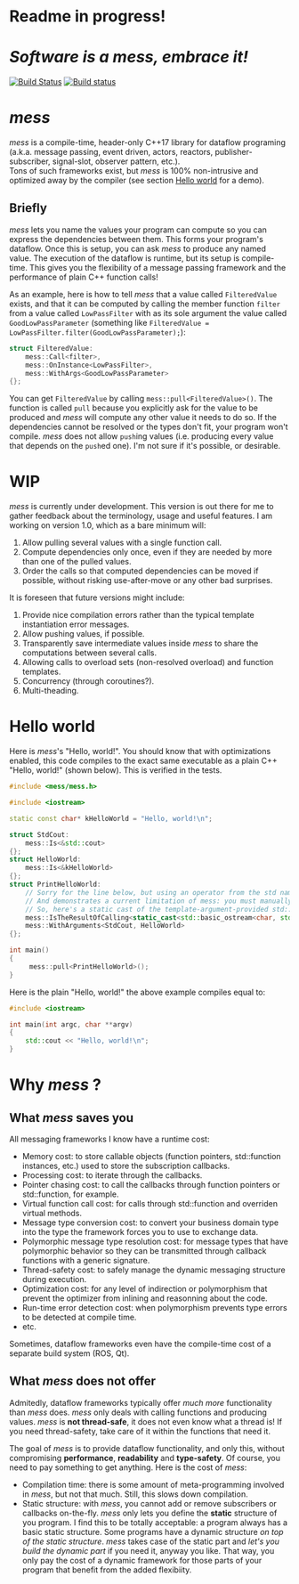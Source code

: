 # Readme in progress!
# *Software is a mess, embrace it!*

[![Build Status](https://travis-ci.org/LouisCharlesC/mess.svg?branch=master)](https://travis-ci.org/LouisCharlesC/mess)
[![Build status](https://ci.appveyor.com/api/projects/status/3550cw0y96igwlye/branch/master?svg=true)](https://ci.appveyor.com/project/LouisCharlesC/mess/branch/master)

# *mess*
*mess* is a compile-time, header-only C++17 library for dataflow programing (a.k.a. message passing, event driven, actors, reactors, publisher-subscriber, signal-slot, observer pattern, etc.).  
Tons of such frameworks exist, but *mess* is 100% non-intrusive and optimized away by the compiler (see section [Hello world](#Hello-world) for a demo).

## Briefly
*mess* lets you name the values your program can compute so you can express the dependencies between them. This forms your program's dataflow. Once this is setup, you can ask *mess* to produce any named value. The execution of the dataflow is runtime, but its setup is compile-time. This gives you the flexibility of a message passing framework and the performance of plain C++ function calls!

As an example, here is how to tell *mess* that a value called `FilteredValue` exists, and that it can be computed by calling the member function `filter` from a value called `LowPassFilter` with as its sole argument the value called `GoodLowPassParameter` (something like `FilteredValue = LowPassFilter.filter(GoodLowPassParameter);`):
```c++
struct FilteredValue:
    mess::Call<filter>,
    mess::OnInstance<LowPassFilter>,
    mess::WithArgs<GoodLowPassParameter>
{};
```
You can get `FilteredValue` by calling `mess::pull<FilteredValue>()`. The function is called `pull` because you explicitly ask for the value to be produced and *mess* will compute any other value it needs to do so. If the dependencies cannot be resolved or the types don't fit, your program won't compile. *mess* does not allow `push`ing values (i.e. producing every value that depends on the `push`ed one). I'm not sure if it's possible, or desirable.

# WIP
*mess* is currently under development. This version is out there for me to gather feedback about the terminology, usage and useful features. I am working on version 1.0, which as a bare minimum will:
1. Allow pulling several values with a single function call.
1. Compute dependencies only once, even if they are needed by more than one of the pulled values.
1. Order the calls so that computed dependencies can be moved if possible, without risking use-after-move or any other bad surprises.

It is foreseen that future versions might include:
1. Provide nice compilation errors rather than the typical template instantiation error messages.
1. Allow pushing values, if possible.
1. Transparently save intermediate values inside *mess* to share the computations between several calls.
1. Allowing calls to overload sets (non-resolved overload) and function templates.
1. Concurrency (through coroutines?).
1. Multi-theading.

# Hello world
Here is *mess*'s "Hello, world!". You should know that with optimizations enabled, this code compiles to the exact same executable as a plain C++ "Hello, world!" (shown below). This is verified in the tests.

```c++
#include <mess/mess.h>

#include <iostream>

static const char* kHelloWorld = "Hello, world!\n";

struct StdCout:
    mess::Is<&std::cout>
{};
struct HelloWorld:
    mess::Is<&kHelloWorld>
{};
struct PrintHelloWorld:
    // Sorry for the line below, but using an operator from the std namespace proves the non-intrusiveness of mess!
    // And demonstrates a current limitation of mess: you must manually resolve overloads and provide template arguments.
    // So, here's a static cast of the template-argument-provided std::operator<<() to an overload-resolved function pointer.
    mess::IsTheResultOfCalling<static_cast<std::basic_ostream<char, std::char_traits<char>>&(*)(std::basic_ostream<char, std::char_traits<char>>&, const char*)>(std::operator<<<std::char_traits<char>>)>, 
    mess::WithArguments<StdCout, HelloWorld>
{};

int main()
{
     mess::pull<PrintHelloWorld>();
}
```
Here is the plain "Hello, world!" the above example compiles equal to:
```c++
#include <iostream>

int main(int argc, char **argv)
{
	std::cout << "Hello, world!\n";
}
```

# Why *mess* ?
## What *mess* saves you
All messaging frameworks I know have a runtime cost:
* Memory cost: to store callable objects (function pointers, std::function instances, etc.) used to store the subscription callbacks.
* Processing cost: to iterate through the callbacks.
* Pointer chasing cost: to call the callbacks through function pointers or std::function, for example.
* Virtual function call cost: for calls through std::function and overriden virtual methods.
* Message type conversion cost: to convert your business domain type into the type the framework forces you to use to exchange data.
* Polymorphic message type resolution cost: for message types that have polymorphic behavior so they can be transmitted through callback functions with a generic signature.
* Thread-safety cost: to safely manage the dynamic messaging structure during execution.
* Optimization cost: for any level of indirection or polymorphism that prevent the optimizer from inlining and reasonning about the code.
* Run-time error detection cost: when polymorphism prevents type errors to be detected at compile time.
* etc.

Sometimes, dataflow frameworks even have the compile-time cost of a separate build system (ROS, Qt).

## What *mess* does not offer
Admitedly, dataflow frameworks typically offer *much more* functionality than *mess* does. *mess* only deals with calling functions and producing values. *mess* is **not thread-safe**, it does not even know what a thread is! If you need thread-safety, take care of it within the functions that need it.

The goal of *mess* is to provide dataflow functionality, and only this, without compromising **performance**, **readability** and **type-safety**. Of course, you need to pay something to get anything. Here is the cost of *mess*:
* Compilation time: there is some amount of meta-programming involved in *mess*, but not that much. Still, this slows down compilation.
* Static structure: with *mess*, you cannot add or remove subscribers or callbacks on-the-fly. *mess* only lets you define the **static** structure of you program. I find this to be totally acceptable: a program always has a basic static structure. Some programs have a dynamic structure *on top of the static structure*. *mess* takes case of the static part and *let's you build the dynamic part* if you need it, anyway you like. That way, you only pay the cost of a dynamic framework for those parts of your program that benefit from the added flexibiity.
